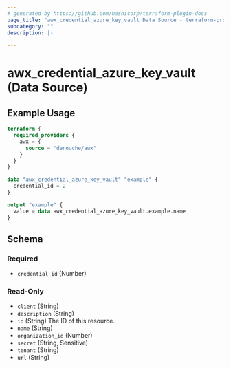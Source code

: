 ```yaml
---
# generated by https://github.com/hashicorp/terraform-plugin-docs
page_title: "awx_credential_azure_key_vault Data Source - terraform-provider-awx"
subcategory: ""
description: |-
  
---
```


# awx_credential_azure_key_vault (Data Source)



## Example Usage

```terraform
terraform {
  required_providers {
    awx = {
      source = "denouche/awx"
    }
  }
}

data "awx_credential_azure_key_vault" "example" {
  credential_id = 2
}

output "example" {
  value = data.awx_credential_azure_key_vault.example.name
}
```

<!-- schema generated by tfplugindocs -->
## Schema

### Required

- `credential_id` (Number)

### Read-Only

- `client` (String)
- `description` (String)
- `id` (String) The ID of this resource.
- `name` (String)
- `organization_id` (Number)
- `secret` (String, Sensitive)
- `tenant` (String)
- `url` (String)
